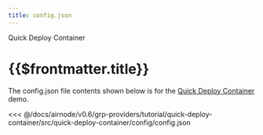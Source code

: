 ```yaml
---
title: config.json
---
```


<TitleSpan>Quick Deploy Container</TitleSpan>

# {{$frontmatter.title}}

<VersionWarning/>

The config.json file contents shown below is for the [Quick Deploy Container](./) demo.

<!-- prettier-ignore -->
<<< @/docs/airnode/v0.6/grp-providers/tutorial/quick-deploy-container/src/quick-deploy-container/config/config.json

